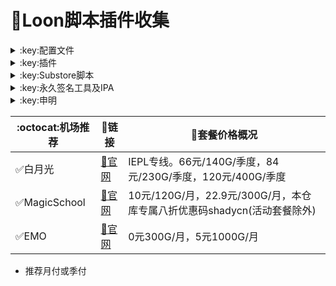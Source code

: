 # :balloon:Loon脚本插件收集  

<details>
  <summary>:key:配置文件</summary>    
    
|:octocat:配置文件|:link:链接|:pushpin:操作说明|
|--|--|--|
|:warning:含完整脚本及插件的配置文件|[:link:链接地址](https://raw.githubusercontent.com/deezertidal/private/main/Loon_Full.conf)|配置-编辑-从URL下载-粘贴链接（降低维护频率）
|:white_check_mark:基础配置文件（推荐）|[:link:链接地址](https://raw.githubusercontent.com/deezertidal/private/main/Loon_Basic.conf)|配置-编辑-从URL下载-粘贴链接（自行添加需要的脚本插件）

</details>

<details>
   <summary>:key:插件</summary>    

|:octocat:插件|:link:链接|:pushpin:操作说明|
|--|--|--|
|:white_check_mark:Sub-Store|[:link:链接地址](loon://import?plugin=encode(https%3A%2F%2Fraw.githubusercontent.com%2FPeng-YM%2FSub-Store%2Fmaster%2Fconfig%2FLoon.plugin))| 
|:white_check_mark:百度云加速|[:link:链接地址](loon://import?plugin=encode(https%3A%2F%2Fraw.githubusercontent.com%2Fdeezertidal%2Fprivate%2Fmain%2FBaiduCloud.plugin))| 
|:white_check_mark:扫描全能王|[:link:链接地址](loon://import?plugin=encode(https%3A%2F%2Fraw.githubusercontent.com%2Fdeezertidal%2Fprivate%2Fmain%2FCamScanner.plugin))| 
|:white_check_mark:Emby|[:link:链接地址](loon://import?plugin=encode(https%3A%2F%2Fraw.githubusercontent.com%2Fdeezertidal%2Fprivate%2Fmain%2FEmby.plugin))| 
|:white_check_mark:酷我会员|[:link:链接地址](loon://import?plugin=encode(https%3A%2F%2Fraw.githubusercontent.com%2Fdeezertidal%2Fprivate%2Fmain%2FKuwoVip.plugin))| 
|:white_check_mark:酷我数字专辑解锁|[:link:链接地址](loon://import?plugin=encode(https%3A%2F%2Fraw.githubusercontent.com%2Fdeezertidal%2Fprivate%2Fmain%2Fkuwo-unlock.plugin))| 
|:white_check_mark:历史价格|[:link:链接地址](loon://import?plugin=encode(https%3A%2F%2Fraw.githubusercontent.com%2Fdeezertidal%2Fprivate%2Fmain%2FPrice.plugin))| 
|:white_check_mark:WPS会员解锁|[:link:链接地址](loon://import?plugin=encode(https%3A%2F%2Fraw.githubusercontent.com%2Fdeezertidal%2Fprivate%2Fmain%2FWPS.plugin))| 
|:white_check_mark:Nicegram会员解锁|[:link:链接地址](loon://import?plugin=encode(https%3A%2F%2Fraw.githubusercontent.com%2Fdeezertidal%2Fprivate%2Fmain%2Fnicegram.plugin))| 
|:white_check_mark:财新文章解锁|[:link:链接地址](loon://import?plugin=encode(https%3A%2F%2Fraw.githubusercontent.com%2Fdeezertidal%2Fprivate%2Fmain%2Fcaixin.plugin))| 
|:white_check_mark:spotify会员解锁|[:link:链接地址](loon://import?plugin=encode(https%3A%2F%2Fraw.githubusercontent.com%2Fdeezertidal%2Fprivate%2Fmain%2FSpotifyPremium.plugin))| 
|:white_check_mark:SoundCloud Go+|[:link:链接地址](loon://import?plugin=encode(https%3A%2F%2Fraw.githubusercontent.com%2Fdeezertidal%2Fprivate%2Fmain%2Fsoundcloud.plugin))| 
|❌Tidal会员解锁|[:link:链接地址](loon://import?plugin=encode(https%3A%2F%2Fraw.githubusercontent.com%2Fdeezertidal%2Fprivate%2Fmain%2FTidal-HiFi.plugin))| 
|:white_check_mark:切换百度搜索|[:link:链接地址](loon://import?plugin=encode(https%3A%2F%2Fraw.githubusercontent.com%2Fdeezertidal%2Fprivate%2Fmain%2FB-Search.plugin))|  地址栏输入bd+空格+关键字
|:white_check_mark:代理链路检测|[:link:链接地址](loon://import?plugin=encode(https%3A%2F%2Fraw.githubusercontent.com%2Fdeezertidal%2Fprivate%2Fmain%2FNodeLinkCheck.plugin))| 
|:white_check_mark:网络模式切换|[:link:链接地址](loon://import?plugin=encode(https%3A%2F%2Fraw.githubusercontent.com%2Fdeezertidal%2Fprivate%2Fmain%2FRunning-Mode.plugin))|  自行修改[脚本](
|:white_check_mark:广告屏蔽|[:link:链接地址](loon://import?plugin=encode(https%3A%2F%2Fraw.githubusercontent.com%2Fdeezertidal%2Fprivate%2Fmain%2FAdBlock.plugin))| 
|:white_check_mark:波点音乐|[:link:链接地址](loon://import?plugin=encode(https%3A%2F%2Fraw.githubusercontent.com%2Fdeezertidal%2Fprivate%2Fmain%2FBodian.plugin))| 
|:white_check_mark:禁用iOS更新|[:link:链接地址](loon://import?plugin=encode(https%3A%2F%2Fraw.githubusercontent.com%2Fdeezertidal%2Fprivate%2Fmain%2FDisableUpdate.plugin))| 
|:white_check_mark:奈飞评分|[:link:链接地址](loon://import?plugin=encode(https%3A%2F%2Fraw.githubusercontent.com%2Fdeezertidal%2Fprivate%2Fmain%2FRatings.plugin))| 
|:white_check_mark:番茄小说|[:link:链接地址](loon://import?plugin=encode(https%3A%2F%2Fraw.githubusercontent.com%2Fdeezertidal%2Fprivate%2Fmain%2Ffanqienovel.plugin))| 
|:white_check_mark:TestFlight|[:link:链接地址](loon://import?plugin=encode(https%3A%2F%2Fraw.githubusercontent.com%2Fdeezertidal%2Fprivate%2Fmain%2FiRingo_TestFlight.plugin))| 
|:white_check_mark:BoxJS|[:link:链接地址](loon://import?plugin=encode(https%3A%2F%2Fraw.githubusercontent.com%2Fchavyleung%2Fscripts%2Fmaster%2Fbox%2Frewrite%2Fboxjs.rewrite.loon.tf.plugin))| -safari-boxjs.com-添加到主屏幕
|:white_check_mark:Bili换区|[:link:链接地址](loon://import?plugin=encode(https%3A%2F%2Fraw.githubusercontent.com%2FColdvvater%2FLoon%2Fmaster%2FPlugin%2FBili_Auto_Regions.plugin))| 
|:white_check_mark:Q-Search|[:link:链接地址](loon://import?plugin=encode(https%3A%2F%2Fraw.githubusercontent.com%2FColdvvater%2FLoon%2Fmaster%2FPlugin%2FQ-Search.plugin))| （需设置duckduckgo为默认搜索引擎）
|:white_check_mark:豆瓣影视|[:link:链接地址](loon://import?plugin=encode(https%3A%2F%2Fraw.githubusercontent.com%2FColdvvater%2FLoon%2Fmaster%2FPlugin%2FDouBanPlay.plugin))| 
|:white_check_mark:字幕增强双语|[:link:链接地址](loon://import?plugin=encode(https%3A%2F%2Fraw.githubusercontent.com%2FDualSubs%2FDualSubs%2Fmain%2Fplugin%2FDualSubs.plugin))| 
|:white_check_mark:YouTube双语|[:link:链接地址](loon://import?plugin=encode(https%3A%2F%2Fraw.githubusercontent.com%2FDualSubs%2FDualSubs%2Fmain%2Fplugin%2FDualSubs.YouTube.plugin))| 
|:white_check_mark:签到脚本Cookie获取|[:link:链接地址](loon://import?plugin=encode(https%3A%2F%2Fraw.githubusercontent.com%2FNobyDa%2FScript%2Fmaster%2FLoon%2FLoon_GetCookie.plugin))| 
|:white_check_mark:TF账户管理|[:link:链接地址](loon://import?plugin=encode(https%3A%2F%2Fraw.githubusercontent.com%2FNobyDa%2FScript%2Fmaster%2FLoon%2FLoon_TF_Account.plugin))| 
|:white_check_mark:巴哈姆特动画疯|[:link:链接地址](loon://import?plugin=encode(https%3A%2F%2Fraw.githubusercontent.com%2FNobyDa%2FScript%2Fmaster%2FLoon%2FLoon_Bahamut_ADS.plugin))| 
|:white_check_mark:115网盘|[:link:链接地址](loon://import?plugin=encode(https%3A%2F%2Fraw.githubusercontent.com%2FTartarus2014%2FLoon-Script%2Fmaster%2FPlugin%2F115.plugin))| 
|:white_check_mark:节点流媒体支持检测|[:link:链接地址](loon://import?plugin=encode(https%3A%2F%2Fraw.githubusercontent.com%2FTartarus2014%2FLoon-Script%2Fmaster%2FPlugin%2FMediaCheck.plugin))| 
|:white_check_mark:Youtube去广告|[:link:链接地址](loon://import?plugin=encode(https%3A%2F%2Fraw.githubusercontent.com%2FTartarus2014%2FLoon-Script%2Fmaster%2FPlugin%2FBlock%2FYouTubeAds.plugin))| 
|:white_check_mark:微博去广告|[:link:链接地址](loon://import?plugin=encode(https%3A%2F%2Fraw.githubusercontent.com%2FTartarus2014%2FLoon-Script%2Fmaster%2FPlugin%2FBlock%2FWeiboAds.plugin))| 
|:white_check_mark:知乎去广告|[:link:链接地址](loon://import?plugin=encode(https%3A%2F%2Fraw.githubusercontent.com%2FTartarus2014%2FLoon-Script%2Fmaster%2FPlugin%2FBlock%2FZhiHu.plugin))| 
|:white_check_mark:跳过代理检测|[:link:链接地址](loon://import?plugin=encode(https%3A%2F%2Fraw.githubusercontent.com%2FTartarus2014%2FLoon-Script%2Fmaster%2FPlugin%2Fskip-proxy.plugin))| 
|:white_check_mark:DNS解析|[:link:链接地址](loon://import?plugin=encode(https%3A%2F%2Fraw.githubusercontent.com%2FVirgilClyne%2FVirgilClyne%2Fmain%2Fmodules%2FDNS%2FDNS.plugin))| 
|:white_check_mark:iOS天气|[:link:链接地址](loon://import?plugin=encode(https%3A%2F%2Fraw.githubusercontent.com%2FVirgilClyne%2FiRingo%2Fmain%2Fplugin%2FWeather.plugin))| 
|:white_check_mark:iOS定位|[:link:链接地址](loon://import?plugin=encode(https%3A%2F%2Fraw.githubusercontent.com%2FVirgilClyne%2FiRingo%2Fmain%2Fplugin%2FLocation.plugin))| 
|:white_check_mark:iOSMitM|[:link:链接地址](loon://import?plugin=encode(https%3A%2F%2Fraw.githubusercontent.com%2FVirgilClyne%2FiRingo%2Fmain%2Fplugin%2FMitM.plugin))| 
|:white_check_mark:Siri|[:link:链接地址](loon://import?plugin=encode(https%3A%2F%2Fraw.githubusercontent.com%2FVirgilClyne%2FiRingo%2Fmain%2Fplugin%2FSiri.plugin))| 
|:white_check_mark:Apple News|[:link:链接地址](loon://import?plugin=encode(https%3A%2F%2Fraw.githubusercontent.com%2FVirgilClyne%2FiRingo%2Fmain%2Fplugin%2FNews.plugin))| 
|:white_check_mark:Apple TV|[:link:链接地址](loon://import?plugin=encode(https%3A%2F%2Fraw.githubusercontent.com%2FVirgilClyne%2FiRingo%2Fmain%2Fplugin%2FTV.plugin))| 
|:white_check_mark:流利说解锁|[:link:链接地址](loon://import?plugin=encode(https%3A%2F%2Fraw.githubusercontent.com%2Fdeezertidal%2Fprivate%2Fmain%2Flls.plugin))| 
|:white_check_mark:JibJab|[:link:链接地址](loon://import?plugin=encode(https%3A%2F%2Fraw.githubusercontent.com%2Fdeezertidal%2Fprivate%2Fmain%2Fjibjab.plugin))| 
|:white_check_mark:Mix Camera|[:link:链接地址](loon://import?plugin=encode(https%3A%2F%2Fraw.githubusercontent.com%2Fdeezertidal%2Fprivate%2Fmain%2Fmix.plugin))| 
|:white_check_mark:Picsart|[:link:链接地址](loon://import?plugin=encode(https%3A%2F%2Fraw.githubusercontent.com%2Fdeezertidal%2Fprivate%2Fmain%2Fpicsart.plugin))| 
|:white_check_mark:Polarr|[:link:链接地址](loon://import?plugin=encode(https%3A%2F%2Fraw.githubusercontent.com%2Fdeezertidal%2Fprivate%2Fmain%2Fpolarr.plugin))| 
|:white_check_mark:皮皮虾|[:link:链接地址](loon://import?plugin=encode(https%3A%2F%2Fraw.githubusercontent.com%2Fdeezertidal%2Fprivate%2Fmain%2Fppx.plugin))| 
|:white_check_mark:VSCO|[:link:链接地址](loon://import?plugin=encode(https%3A%2F%2Fraw.githubusercontent.com%2Fdeezertidal%2Fprivate%2Fmain%2Fvsco.plugin))| 
|:white_check_mark:小影|[:link:链接地址](loon://import?plugin=encode(https%3A%2F%2Fraw.githubusercontent.com%2Fdeezertidal%2Fprivate%2Fmain%2Fxiaoying.plugin))| 
|:white_check_mark:香蕉视频|[:link:链接地址](loon://import?plugin=encode(https%3A%2F%2Fraw.githubusercontent.com%2Fdeezertidal%2Fprivate%2Fmain%2Fxjsp.plugin))| 
|:white_check_mark:ColorWidgets小组件|[:link:链接地址](loon://import?plugin=encode(https%3A%2F%2Fraw.githubusercontent.com%2Fdeezertidal%2Fprivate%2Fmain%2Fcolorwidgets.plugin))| 
|:white_check_mark:Alarmy闹钟解锁|[:link:链接地址](loon://import?plugin=encode(https%3A%2F%2Fraw.githubusercontent.com%2Fdeezertidal%2Fprivate%2Fmain%2Falarmy.plugin))| 
|:white_check_mark:彩云天气提醒|[:link:链接地址](loon://import?plugin=encode(https%3A%2F%2Fraw.githubusercontent.com%2Fdeezertidal%2Fprivate%2Fmain%2Fcaiyun.plugin))| 
|:white_check_mark:Aloha浏览器|[:link:链接地址](loon://import?plugin=encode(https%3A%2F%2Fraw.githubusercontent.com%2Fdeezertidal%2Fprivate%2Fmain%2Faloha.plugin))| 
|:white_check_mark:BedtimeFan助眠风扇|[:link:链接地址](loon://import?plugin=encode(https%3A%2F%2Fraw.githubusercontent.com%2Fdeezertidal%2Fprivate%2Fmain%2FBedtimeFan.plugin))| 
|:white_check_mark:Bazaart解锁|[:link:链接地址](loon://import?plugin=encode(https%3A%2F%2Fraw.githubusercontent.com%2Fdeezertidal%2Fprivate%2Fmain%2Fbazaart.plugin))| 
|:white_check_mark:DailyYoga解锁|[:link:链接地址](loon://import?plugin=encode(https%3A%2F%2Fraw.githubusercontent.com%2Fdeezertidal%2Fprivate%2Fmain%2Fdaily-yoga.plugin))| 
|:white_check_mark:Darkroom解锁|[:link:链接地址](loon://import?plugin=encode(https%3A%2F%2Fraw.githubusercontent.com%2Fdeezertidal%2Fprivate%2Fmain%2Fdarkroom.plugin))| 
|:white_check_mark:Fabulous解锁|[:link:链接地址](loon://import?plugin=encode(https%3A%2F%2Fraw.githubusercontent.com%2Fdeezertidal%2Fprivate%2Fmain%2Ffabulous.plugin))| 
|:white_check_mark:Invideo解锁|[:link:链接地址](loon://import?plugin=encode(https%3A%2F%2Fraw.githubusercontent.com%2Fdeezertidal%2Fprivate%2Fmain%2Finvideo.plugin))| 
|:white_check_mark:忆飞Gif解锁|[:link:链接地址](loon://import?plugin=encode(https%3A%2F%2Fraw.githubusercontent.com%2Fdeezertidal%2Fprivate%2Fmain%2Fgiftr.plugin))| 
|:white_check_mark:句读解锁|[:link:链接地址](loon://import?plugin=encode(https%3A%2F%2Fraw.githubusercontent.com%2Fdeezertidal%2Fprivate%2Fmain%2Fjudou.plugin))| 
|:white_check_mark:Kika会员解锁|[:link:链接地址](loon://import?plugin=encode(https%3A%2F%2Fraw.githubusercontent.com%2Fdeezertidal%2Fprivate%2Fmain%2Fkika.plugin))| 
|:white_check_mark:Mojo会员解锁|[:link:链接地址](loon://import?plugin=encode(https%3A%2F%2Fraw.githubusercontent.com%2Fdeezertidal%2Fprivate%2Fmain%2Fmojo.plugin))| 
|:white_check_mark:Musixmatch解锁|[:link:链接地址](loon://import?plugin=encode(https%3A%2F%2Fraw.githubusercontent.com%2Fdeezertidal%2Fprivate%2Fmain%2Fmusixmatch.plugin))| 
|:white_check_mark:MyFitnessPal解锁|[:link:链接地址](loon://import?plugin=encode(https%3A%2F%2Fraw.githubusercontent.com%2Fdeezertidal%2Fprivate%2Fmain%2Fmyfitnesspal.plugin))| 
|:white_check_mark:Now冥想解锁|[:link:链接地址](loon://import?plugin=encode(https%3A%2F%2Fraw.githubusercontent.com%2Fdeezertidal%2Fprivate%2Fmain%2Fnow.plugin))| 
|:white_check_mark:奶由壁纸解锁|[:link:链接地址](loon://import?plugin=encode(https%3A%2F%2Fraw.githubusercontent.com%2Fdeezertidal%2Fprivate%2Fmain%2Fnybz.plugin))| 
|:white_check_mark:Piccollage解锁|[:link:链接地址](loon://import?plugin=encode(https%3A%2F%2Fraw.githubusercontent.com%2Fdeezertidal%2Fprivate%2Fmain%2Fpiccollage.plugin))| 
|:white_check_mark:Pixelcut解锁|[:link:链接地址](loon://import?plugin=encode(https%3A%2F%2Fraw.githubusercontent.com%2Fdeezertidal%2Fprivate%2Fmain%2Fpixelcut.plugin))| 
|:white_check_mark:时光手账解锁|[:link:链接地址](loon://import?plugin=encode(https%3A%2F%2Fraw.githubusercontent.com%2Fdeezertidal%2Fprivate%2Fmain%2Fsgsz.plugin))| 
|:white_check_mark:ShadowLink解锁会员节点|[:link:链接地址](loon://import?plugin=encode(https%3A%2F%2Fraw.githubusercontent.com%2Fdeezertidal%2Fprivate%2Fmain%2Fshadowlinkvpn.plugin))| 
|:white_check_mark:Smallpdf解锁|[:link:链接地址](loon://import?plugin=encode(https%3A%2F%2Fraw.githubusercontent.com%2Fdeezertidal%2Fprivate%2Fmain%2Fsmallpdf.plugin))| 
|:white_check_mark:Tangerine解锁|[:link:链接地址](loon://import?plugin=encode(https%3A%2F%2Fraw.githubusercontent.com%2Fdeezertidal%2Fprivate%2Fmain%2Ftangerine.plugin))| 
|:white_check_mark:Ten Percent解锁|[:link:链接地址](loon://import?plugin=encode(https%3A%2F%2Fraw.githubusercontent.com%2Fdeezertidal%2Fprivate%2Fmain%2Ftenpercent.plugin))| 
|:white_check_mark:迅雷会员解锁|[:link:链接地址](loon://import?plugin=encode(https%3A%2F%2Fraw.githubusercontent.com%2Fdeezertidal%2Fprivate%2Fmain%2Fthunder.plugin))| 
|:white_check_mark:Workout For Women解锁|[:link:链接地址](loon://import?plugin=encode(https%3A%2F%2Fraw.githubusercontent.com%2Fdeezertidal%2Fprivate%2Fmain%2Fwfw.plugin))| 
|:white_check_mark:Widgetsmith解锁|[:link:链接地址](loon://import?plugin=encode(https%3A%2F%2Fraw.githubusercontent.com%2Fdeezertidal%2Fprivate%2Fmain%2Fwidgetsmith.plugin))| 
|:white_check_mark:万能变声器解锁|[:link:链接地址](loon://import?plugin=encode(https%3A%2F%2Fraw.githubusercontent.com%2Fdeezertidal%2Fprivate%2Fmain%2Fwnbsq.plugin))| 
|:white_check_mark:指尖时光解锁会员|[:link:链接地址](loon://import?plugin=encode(https%3A%2F%2Fraw.githubusercontent.com%2Fdeezertidal%2Fprivate%2Fmain%2Fzjsg.plugin))| 
|:white_check_mark:傲软抠图会员|[:link:链接地址](loon://import?plugin=encode(https%3A%2F%2Fraw.githubusercontent.com%2Fdeezertidal%2Fprivate%2Fmain%2Fapowersoft.plugin))| 
|:white_check_mark:Appraven Pro|[:link:链接地址](loon://import?plugin=encode(https%3A%2F%2Fraw.githubusercontent.com%2Fdeezertidal%2Fprivate%2Fmain%2Fappraven.plugin))| 
|:white_check_mark:布丁锁屏|[:link:链接地址](loon://import?plugin=encode(https%3A%2F%2Fraw.githubusercontent.com%2Fdeezertidal%2Fprivate%2Fmain%2Fbdsp.plugin))| 
|:white_check_mark:Bilibili 1080P|[:link:链接地址](loon://import?plugin=encode(https%3A%2F%2Fraw.githubusercontent.com%2Fdeezertidal%2Fprivate%2Fmain%2Fbili.plugin))| 
|:white_check_mark:BOOM会员解锁|[:link:链接地址](loon://import?plugin=encode(https%3A%2F%2Fraw.githubusercontent.com%2Fdeezertidal%2Fprivate%2Fmain%2Fboom.plugin))| 
|:white_check_mark:克拉壁纸|[:link:链接地址](loon://import?plugin=encode(https%3A%2F%2Fraw.githubusercontent.com%2Fdeezertidal%2Fprivate%2Fmain%2Fclarity.plugin))| 
|:white_check_mark:彩云天气SVIP|[:link:链接地址](loon://import?plugin=encode(https%3A%2F%2Fraw.githubusercontent.com%2Fdeezertidal%2Fprivate%2Fmain%2Fcolorweather.plugin))| 
|:white_check_mark:Ellabook VIP|[:link:链接地址](loon://import?plugin=encode(https%3A%2F%2Fraw.githubusercontent.com%2Fdeezertidal%2Fprivate%2Fmain%2Fellabook.plugin))| 
|:white_check_mark:Fimo Pro|[:link:链接地址](loon://import?plugin=encode(https%3A%2F%2Fraw.githubusercontent.com%2Fdeezertidal%2Fprivate%2Fmain%2Ffimo.plugin))| 
|:white_check_mark:FT中文网|[:link:链接地址](loon://import?plugin=encode(https%3A%2F%2Fraw.githubusercontent.com%2Fdeezertidal%2Fprivate%2Fmain%2Fft.plugin))| 
|:white_check_mark:i Love PDF解锁|[:link:链接地址](loon://import?plugin=encode(https%3A%2F%2Fraw.githubusercontent.com%2Fdeezertidal%2Fprivate%2Fmain%2Filovepdf.plugin))| 
|:white_check_mark:美图秀秀VIP|[:link:链接地址](loon://import?plugin=encode(https%3A%2F%2Fraw.githubusercontent.com%2Fdeezertidal%2Fprivate%2Fmain%2Fmeituxx.plugin))| 
|:white_check_mark:起伏会员解锁|[:link:链接地址](loon://import?plugin=encode(https%3A%2F%2Fraw.githubusercontent.com%2Fdeezertidal%2Fprivate%2Fmain%2Fqifu.plugin))| 
|:white_check_mark:Symbolab Pro|[:link:链接地址](loon://import?plugin=encode(https%3A%2F%2Fraw.githubusercontent.com%2Fdeezertidal%2Fprivate%2Fmain%2Fsymbolab.plugin))| 
|:white_check_mark:Pixiv Show|[:link:链接地址](loon://import?plugin=encode(https%3A%2F%2Fraw.githubusercontent.com%2FI-am-R-E%2FFunctional-Store-Hub%2FMaster%2FPixivShow%2FLoon.plugin))| 
|:white_check_mark:B612咔叽|[:link:链接地址](loon://import?plugin=encode(https%3A%2F%2Fraw.githubusercontent.com%2Fdeezertidal%2Fprivate%2Fmain%2Fb612.plugin))| 
|:white_check_mark:儿歌点点会员|[:link:链接地址](loon://import?plugin=encode(https%3A%2F%2Fraw.githubusercontent.com%2Fdeezertidal%2Fprivate%2Fmain%2Fegdd.plugin))| 
|:white_check_mark:hyperweb会员解锁|[:link:链接地址](loon://import?plugin=encode(https%3A%2F%2Fraw.githubusercontent.com%2Fdeezertidal%2Fprivate%2Fmain%2Fhyperweb.plugin))| 
|:white_check_mark:Molycam会员|[:link:链接地址](loon://import?plugin=encode(https%3A%2F%2Fraw.githubusercontent.com%2Fdeezertidal%2Fprivate%2Fmain%2Fmolycam.plugin))| 
|:white_check_mark:Photomath会员|[:link:链接地址](loon://import?plugin=encode(https%3A%2F%2Fraw.githubusercontent.com%2Fdeezertidal%2Fprivate%2Fmain%2Fphotomath.plugin))| 
|:white_check_mark:西窗烛解锁|[:link:链接地址](loon://import?plugin=encode(https%3A%2F%2Fraw.githubusercontent.com%2Fdeezertidal%2Fprivate%2Fmain%2Fxcz.plugin))| 
|:white_check_mark:Accuweather解锁|[:link:链接地址](loon://import?plugin=encode(https%3A%2F%2Fraw.githubusercontent.com%2Fdeezertidal%2Fprivate%2Fmain%2Faccu.plugin))| 
|:white_check_mark:Meistertask解锁|[:link:链接地址](loon://import?plugin=encode(https%3A%2F%2Fraw.githubusercontent.com%2Fdeezertidal%2Fprivate%2Fmain%2Fmeistertask.plugin))| 
|:white_check_mark:一言解锁|[:link:链接地址](loon://import?plugin=encode(https%3A%2F%2Fraw.githubusercontent.com%2Fdeezertidal%2Fprivate%2Fmain%2Fyiyan.plugin))| 
|:white_check_mark:Fantastical解锁|[:link:链接地址](loon://import?plugin=encode(https%3A%2F%2Fraw.githubusercontent.com%2Fdeezertidal%2Fprivate%2Fmain%2Ffantastical.plugin))| 
|:white_check_mark:云听解锁|[:link:链接地址](loon://import?plugin=encode(https%3A%2F%2Fraw.githubusercontent.com%2Fdeezertidal%2Fprivate%2Fmain%2Fyunting.plugin))| 
|:white_check_mark:豌豆清单解锁|[:link:链接地址](loon://import?plugin=encode(https%3A%2F%2Fraw.githubusercontent.com%2Fdeezertidal%2Fprivate%2Fmain%2Fwdqd.plugin))| 
|:white_check_mark:EMMO解锁|[:link:链接地址](loon://import?plugin=encode(https%3A%2F%2Fraw.githubusercontent.com%2Fdeezertidal%2Fprivate%2Fmain%2Femmo.plugin))| 
|:white_check_mark:小习惯解锁|[:link:链接地址](loon://import?plugin=encode(https%3A%2F%2Fraw.githubusercontent.com%2Fdeezertidal%2Fprivate%2Fmain%2Fxxg.plugin))| 
|:white_check_mark:读书笔记解锁|[:link:链接地址](loon://import?plugin=encode(https%3A%2F%2Fraw.githubusercontent.com%2Fdeezertidal%2Fprivate%2Fmain%2Fdsbj.plugin))| 
|:white_check_mark:斑马海报解锁|[:link:链接地址](loon://import?plugin=encode(https%3A%2F%2Fraw.githubusercontent.com%2Fdeezertidal%2Fprivate%2Fmain%2Fzebra.plugin))| 
|:white_check_mark:My Plate解锁|[:link:链接地址](loon://import?plugin=encode(https%3A%2F%2Fraw.githubusercontent.com%2Fdeezertidal%2Fprivate%2Fmain%2Fmyplate.plugin))| 
|❌I AM解锁|[:link:链接地址](loon://import?plugin=encode(https%3A%2F%2Fraw.githubusercontent.com%2Fdeezertidal%2Fprivate%2Fmain%2Fiam.plugin))| 
|:white_check_mark:iMuseum解锁|[:link:链接地址](loon://import?plugin=encode(https%3A%2F%2Fraw.githubusercontent.com%2Fdeezertidal%2Fprivate%2Fmain%2Fimuseum.plugin))| 
|:white_check_mark:Audiomack解锁|[:link:链接地址](loon://import?plugin=encode(https%3A%2F%2Fraw.githubusercontent.com%2Fdeezertidal%2Fprivate%2Fmain%2Faudiomack.plugin))| 
|:white_check_mark:Grammarly解锁|[:link:链接地址](loon://import?plugin=encode(https%3A%2F%2Fraw.githubusercontent.com%2Fdeezertidal%2Fprivate%2Fmain%2Fgrammarly.plugin))| 
|:white_check_mark:TOKCAM解锁|[:link:链接地址](loon://import?plugin=encode(https%3A%2F%2Fraw.githubusercontent.com%2Fdeezertidal%2Fprivate%2Fmain%2Ftokcam.plugin))| 
|:white_check_mark:图图记账解锁|[:link:链接地址](loon://import?plugin=encode(https%3A%2F%2Fraw.githubusercontent.com%2Fdeezertidal%2Fprivate%2Fmain%2Ftutu.plugin))| 
|:white_check_mark:WallCraft解锁|[:link:链接地址](loon://import?plugin=encode(https%3A%2F%2Fraw.githubusercontent.com%2Fdeezertidal%2Fprivate%2Fmain%2Fwallcraft.plugin))| 
|:white_check_mark:新语听书解锁|[:link:链接地址](loon://import?plugin=encode(https%3A%2F%2Fraw.githubusercontent.com%2Fdeezertidal%2Fprivate%2Fmain%2Fxyts.plugin))| 
|:white_check_mark:一甜相机解锁|[:link:链接地址](loon://import?plugin=encode(https%3A%2F%2Fraw.githubusercontent.com%2Fdeezertidal%2Fprivate%2Fmain%2Fyitian.plugin))| 
|:white_check_mark:Grow解锁|[:link:链接地址](loon://import?plugin=encode(https%3A%2F%2Fraw.githubusercontent.com%2Fdeezertidal%2Fprivate%2Fmain%2Fgrow.plugin))| 
|:white_check_mark:Xmind思维导图|[:link:链接地址](loon://import?plugin=encode(https%3A%2F%2Fraw.githubusercontent.com%2Fdeezertidal%2Fprivate%2Fmain%2Fxmind.plugin))| 
|:white_check_mark:微信公众号去广告|[:link:链接地址](loon://import?plugin=encode(https%3A%2F%2Fraw.githubusercontent.com%2Fdeezertidal%2Fprivate%2Fmain%2Fwechatad.plugin))| 
|:white_check_mark:微博去广告|[:link:链接地址](loon://import?plugin=encode(https%3A%2F%2Fraw.githubusercontent.com%2Fdeezertidal%2Fprivate%2Fmain%2Fweiboad.plugin))| 
|:white_check_mark:APP启动页去广告|[:link:链接地址](loon://import?plugin=encode(https%3A%2F%2Fraw.githubusercontent.com%2Fdeezertidal%2Fprivate%2Fmain%2Fstartingad.plugin))| 
|:white_check_mark:哔哩哔哩去广告|[:link:链接地址](loon://import?plugin=encode(https%3A%2F%2Fraw.githubusercontent.com%2Fdeezertidal%2Fprivate%2Fmain%2Fbiliad.plugin))| 
|:white_check_mark:喜马拉雅去广告|[:link:链接地址](loon://import?plugin=encode(https%3A%2F%2Fraw.githubusercontent.com%2Fdeezertidal%2Fprivate%2Fmain%2Fxmlyad.plugin))| 
|:white_check_mark:网易蜗牛阅读|[:link:链接地址](loon://import?plugin=encode(https%3A%2F%2Fraw.githubusercontent.com%2Fdeezertidal%2Fprivate%2Fmain%2Fwnds.plugin))| 
|:white_check_mark:马卡龙玩图|[:link:链接地址](loon://import?plugin=encode(https%3A%2F%2Fraw.githubusercontent.com%2Fdeezertidal%2Fprivate%2Fmain%2Fmklwt.plugin))| 
|:white_check_mark:第一弹解锁|[:link:链接地址](loon://import?plugin=encode(https%3A%2F%2Fraw.githubusercontent.com%2Fdeezertidal%2Fprivate%2Fmain%2Fdyd.plugin))| 
|:white_check_mark:海豚记账本|[:link:链接地址](loon://import?plugin=encode(https%3A%2F%2Fraw.githubusercontent.com%2Fdeezertidal%2Fprivate%2Fmain%2Fhtjzb.plugin))| 
|:white_check_mark:PEAK解锁|[:link:链接地址](loon://import?plugin=encode(https%3A%2F%2Fraw.githubusercontent.com%2Fdeezertidal%2Fprivate%2Fmain%2Fpeak.plugin))| 
|:white_check_mark:Pillow解锁|[:link:链接地址](loon://import?plugin=encode(https%3A%2F%2Fraw.githubusercontent.com%2Fdeezertidal%2Fprivate%2Fmain%2Fpillow.plugin))| 
|:white_check_mark:PocketLists解锁|[:link:链接地址](loon://import?plugin=encode(https%3A%2F%2Fraw.githubusercontent.com%2Fdeezertidal%2Fprivate%2Fmain%2Fpocketlists.plugin))| 
|:white_check_mark:知音漫客解锁|[:link:链接地址](loon://import?plugin=encode(https%3A%2F%2Fraw.githubusercontent.com%2Fdeezertidal%2Fprivate%2Fmain%2Fzymk.plugin))| 
|:white_check_mark:有道云笔记解锁|[:link:链接地址](loon://import?plugin=encode(https%3A%2F%2Fraw.githubusercontent.com%2Fdeezertidal%2Fprivate%2Fmain%2Fydybj.plugin))| 
|:white_check_mark:Vista看天下解锁|[:link:链接地址](loon://import?plugin=encode(https%3A%2F%2Fraw.githubusercontent.com%2Fdeezertidal%2Fprivate%2Fmain%2Fvista.plugin))| 
|:white_check_mark:PhotosShop Express会员解锁|[:link:链接地址](loon://import?plugin=encode(https%3A%2F%2Fraw.githubusercontent.com%2Fdeezertidal%2Fprivate%2Fmain%2Fphotoshop.plugin))| 
|:white_check_mark:人人视频去广告|[:link:链接地址](loon://import?plugin=encode(https%3A%2F%2Fraw.githubusercontent.com%2Fdeezertidal%2Fprivate%2Fmain%2Frrsp.plugin))| 
|:white_check_mark:七猫小说解锁|[:link:链接地址](loon://import?plugin=encode(https%3A%2F%2Fraw.githubusercontent.com%2Fdeezertidal%2Fprivate%2Fmain%2Fqmxs.plugin))| 
|:white_check_mark:漫画台小程序解锁|[:link:链接地址](loon://import?plugin=encode(https%3A%2F%2Fraw.githubusercontent.com%2Fdeezertidal%2Fprivate%2Fmain%2Fmht.plugin))| 
|:white_check_mark:Notability解锁|[:link:链接地址](loon://import?plugin=encode(https%3A%2F%2Fraw.githubusercontent.com%2Fdeezertidal%2Fprivate%2Fmain%2Fnotability.plugin))| 
|:white_check_mark:爱美剧解锁|[:link:链接地址](loon://import?plugin=encode(https%3A%2F%2Fraw.githubusercontent.com%2Fdeezertidal%2Fprivate%2Fmain%2Famj.plugin))| 
|:white_check_mark:白描黄金会员|[:link:链接地址](loon://import?plugin=encode(https%3A%2F%2Fraw.githubusercontent.com%2Fdeezertidal%2Fprivate%2Fmain%2Fbaimiao.plugin))| 
|:white_check_mark:OldRoll相机解锁|[:link:链接地址](loon://import?plugin=encode(https%3A%2F%2Fraw.githubusercontent.com%2Fdeezertidal%2Fprivate%2Fmain%2Foldroll.plugin))| 
|:white_check_mark:少年得到解锁会员|[:link:链接地址](loon://import?plugin=encode(https%3A%2F%2Fraw.githubusercontent.com%2Fdeezertidal%2Fprivate%2Fmain%2Fsndd.plugin))| 
|:white_check_mark:大蓝鲸|[:link:链接地址](loon://import?plugin=encode(https%3A%2F%2Fraw.githubusercontent.com%2Fdeezertidal%2Fprivate%2Fmain%2Fdalanjing.plugin))| 
|:white_check_mark:螺畤大语文解锁会员|[:link:链接地址](loon://import?plugin=encode(https%3A%2F%2Fraw.githubusercontent.com%2Fdeezertidal%2Fprivate%2Fmain%2Flsdyw.plugin))| 
|:white_check_mark:语文趣配音解锁会员|[:link:链接地址](loon://import?plugin=encode(https%3A%2F%2Fraw.githubusercontent.com%2Fdeezertidal%2Fprivate%2Fmain%2Fywqpy.plugin))| 
|:white_check_mark:配音秀解锁会员|[:link:链接地址](loon://import?plugin=encode(https%3A%2F%2Fraw.githubusercontent.com%2Fdeezertidal%2Fprivate%2Fmain%2Fpyx.plugin))| 
|:white_check_mark:纸条年度会员解锁|[:link:链接地址](loon://import?plugin=encode(https%3A%2F%2Fraw.githubusercontent.com%2Fdeezertidal%2Fprivate%2Fmain%2Fzhitiao.plugin))| 
|:white_check_mark:石墨文档解锁|[:link:链接地址](loon://import?plugin=encode(https%3A%2F%2Fraw.githubusercontent.com%2Fdeezertidal%2Fprivate%2Fmain%2Fsmwd.plugin))| 
|:white_check_mark:美篇解锁vip|[:link:链接地址](loon://import?plugin=encode(https%3A%2F%2Fraw.githubusercontent.com%2Fdeezertidal%2Fprivate%2Fmain%2Fmeipian.plugin))| 
|:white_check_mark:Adobe LightRoom解锁|[:link:链接地址](loon://import?plugin=encode(https%3A%2F%2Fraw.githubusercontent.com%2Fdeezertidal%2Fprivate%2Fmain%2Flightroom.plugin))| 
|:white_check_mark:Calm解锁|[:link:链接地址](loon://import?plugin=encode(https%3A%2F%2Fraw.githubusercontent.com%2Fdeezertidal%2Fprivate%2Fmain%2Fcalm.plugin))| 
|:white_check_mark:NFC门禁卡公交卡|[:link:链接地址](loon://import?plugin=encode(https%3A%2F%2Fraw.githubusercontent.com%2Fdeezertidal%2Fprivate%2Fmain%2Fnfc.plugin))| 
|:white_check_mark:搜图神器|[:link:链接地址](loon://import?plugin=encode(https%3A%2F%2Fraw.githubusercontent.com%2Fdeezertidal%2Fprivate%2Fmain%2Fstsq.plugin))| 
|:white_check_mark:https抓包|[:link:链接地址](loon://import?plugin=encode(https%3A%2F%2Fraw.githubusercontent.com%2Fdeezertidal%2Fprivate%2Fmain%2Fhttps.plugin))| 
|:white_check_mark:SSA丝社|[:link:链接地址](loon://import?plugin=encode(https%3A%2F%2Fraw.githubusercontent.com%2Fdeezertidal%2Fprivate%2Fmain%2Fssa.plugin))| 
|:white_check_mark:小小优趣|[:link:链接地址](loon://import?plugin=encode(https%3A%2F%2Fraw.githubusercontent.com%2Fdeezertidal%2Fprivate%2Fmain%2Fxxyq.plugin))| 
|:white_check_mark:幻影相册|[:link:链接地址](loon://import?plugin=encode(https%3A%2F%2Fraw.githubusercontent.com%2Fdeezertidal%2Fprivate%2Fmain%2Fhyxc.plugin))| 
|:white_check_mark:精塾国学|[:link:链接地址](loon://import?plugin=encode(https%3A%2F%2Fraw.githubusercontent.com%2Fdeezertidal%2Fprivate%2Fmain%2Fjsgx.plugin))| 
|:white_check_mark:PrettyUp|[:link:链接地址](loon://import?plugin=encode(https%3A%2F%2Fraw.githubusercontent.com%2Fdeezertidal%2Fprivate%2Fmain%2Fprettyup.plugin))| 
|:white_check_mark:Cubox|[:link:链接地址](loon://import?plugin=encode(https%3A%2F%2Fraw.githubusercontent.com%2Fdeezertidal%2Fprivate%2Fmain%2Fcubox.plugin))| 
|:white_check_mark:pandora订阅管理|[:link:链接地址](loon://import?plugin=encode(https%3A%2F%2Fraw.githubusercontent.com%2Fdeezertidal%2Fprivate%2Fmain%2Fpandora.plugin))| 
|:white_check_mark:微信阅读积分兑换|[:link:链接地址](loon://import?plugin=encode(https%3A%2F%2Fraw.githubusercontent.com%2Fdeezertidal%2Fprivate%2Fmain%2Fwechatread.plugin))|请查阅脚本内教程
|:white_check_mark:来音智能陪练|[:link:链接地址](loon://import?plugin=encode(https%3A%2F%2Fraw.githubusercontent.com%2Fdeezertidal%2Fprivate%2Fmain%2Fly.plugin))| 
|:white_check_mark:熊掌记|[:link:链接地址](loon://import?plugin=encode(https%3A%2F%2Fraw.githubusercontent.com%2Fdeezertidal%2Fprivate%2Fmain%2Fxzj.plugin))| 
|❌Notboring解锁|[:link:链接地址](loon://import?plugin=encode(https%3A%2F%2Fraw.githubusercontent.com%2Fdeezertidal%2Fprivate%2Fmain%2Fnotboring.plugin))| 
|:white_check_mark:如期扫码解锁|[:link:链接地址](loon://import?plugin=encode(https%3A%2F%2Fraw.githubusercontent.com%2Fdeezertidal%2Fprivate%2Fmain%2Frq.plugin))| 
|:white_check_mark:CEO周课|[:link:链接地址](loon://import?plugin=encode(https%3A%2F%2Fraw.githubusercontent.com%2Fdeezertidal%2Fprivate%2Fmain%2Fceo.plugin))| 
|:white_check_mark:Fileball|[:link:链接地址](loon://import?plugin=encode(https%3A%2F%2Fraw.githubusercontent.com%2Fdeezertidal%2Fprivate%2Fmain%2Ffileball.plugin))| 
|:white_check_mark:1blocker|[:link:链接地址](loon://import?plugin=encode(https%3A%2F%2Fraw.githubusercontent.com%2Fdeezertidal%2Fprivate%2Fmain%2F1blocker.plugin))| 
|:white_check_mark:AI换脸秀|[:link:链接地址](loon://import?plugin=encode(https%3A%2F%2Fraw.githubusercontent.com%2Fdeezertidal%2Fprivate%2Fmain%2Fai.plugin))| 
|:white_check_mark:proknockout|[:link:链接地址](loon://import?plugin=encode(https%3A%2F%2Fraw.githubusercontent.com%2Fdeezertidal%2Fprivate%2Fmain%2Fproknockout.plugin))| 
|:white_check_mark:青柠海报|[:link:链接地址](loon://import?plugin=encode(https%3A%2F%2Fraw.githubusercontent.com%2Fdeezertidal%2Fprivate%2Fmain%2Fqnhb.plugin))| 
|:white_check_mark:FainTV|[:link:链接地址](loon://import?plugin=encode(https%3A%2F%2Fraw.githubusercontent.com%2Fdeezertidal%2Fprivate%2Fmain%2Ffaintv.plugin))| 
|:white_check_mark:微信听书|[:link:链接地址](loon://import?plugin=encode(https%3A%2F%2Fraw.githubusercontent.com%2Fdeezertidal%2Fprivate%2Fmain%2Fwxts.plugin))| 
|:white_check_mark:人民日报去广告|[:link:链接地址](loon://import?plugin=encode(https%3A%2F%2Fraw.githubusercontent.com%2Fdeezertidal%2Fprivate%2Fmain%2Frmrb.plugin))| 
|:white_check_mark:爱企查|[:link:链接地址](loon://import?plugin=encode(https%3A%2F%2Fraw.githubusercontent.com%2Fdeezertidal%2Fprivate%2Fmain%2Faqc.plugin))| 
|:white_check_mark:微信读书免费卡解锁|[:link:链接地址](loon://import?plugin=encode(https%3A%2F%2Fraw.githubusercontent.com%2Fdeezertidal%2Fprivate%2Fmain%2Fwxds.plugin))| 
|:white_check_mark:chic|[:link:链接地址](loon://import?plugin=encode(https%3A%2F%2Fraw.githubusercontent.com%2Fdeezertidal%2Fprivate%2Fmain%2Fchic.plugin))| 
|:white_check_mark:有道词典|[:link:链接地址](loon://import?plugin=encode(https%3A%2F%2Fraw.githubusercontent.com%2Fdeezertidal%2Fprivate%2Fmain%2Fydcd.plugin))| 
|:white_check_mark:一路听天下|[:link:链接地址](loon://import?plugin=encode(https%3A%2F%2Fraw.githubusercontent.com%2Fdeezertidal%2Fprivate%2Fmain%2Fylttx.plugin))| 
|:white_check_mark:网速测试大师|[:link:链接地址](loon://import?plugin=encode(https%3A%2F%2Fraw.githubusercontent.com%2Fdeezertidal%2Fprivate%2Fmain%2Fwscsds.plugin))| 
|:white_check_mark:网速管家|[:link:链接地址](loon://import?plugin=encode(https%3A%2F%2Fraw.githubusercontent.com%2Fdeezertidal%2Fprivate%2Fmain%2Fwsgj.plugin))| 
|:white_check_mark:EFEKT美易|[:link:链接地址](loon://import?plugin=encode(https%3A%2F%2Fraw.githubusercontent.com%2Fdeezertidal%2Fprivate%2Fmain%2Fefekt.plugin))| 
|:white_check_mark:WPS稻壳|[:link:链接地址](loon://import?plugin=encode(https%3A%2F%2Fraw.githubusercontent.com%2Fdeezertidal%2Fprivate%2Fmain%2Fdoc.plugin))| 
|:white_check_mark:米克锁屏|[:link:链接地址](loon://import?plugin=encode(https%3A%2F%2Fraw.githubusercontent.com%2Fdeezertidal%2Fprivate%2Fmain%2Fmksp.plugin))| 
|:white_check_mark:阿布睡前故事|[:link:链接地址](loon://import?plugin=encode(https%3A%2F%2Fraw.githubusercontent.com%2Fdeezertidal%2Fprivate%2Fmain%2Fabsqgs.plugin))| 
|:white_check_mark:collart|[:link:链接地址](loon://import?plugin=encode(https%3A%2F%2Fraw.githubusercontent.com%2Fdeezertidal%2Fprivate%2Fmain%2Fcollart.plugin))| 
|:white_check_mark:博商小麦|[:link:链接地址](loon://import?plugin=encode(https%3A%2F%2Fraw.githubusercontent.com%2Fdeezertidal%2Fprivate%2Fmain%2Fbsxm.plugin))| 
|:white_check_mark:MEMRISE|[:link:链接地址](loon://import?plugin=encode(https%3A%2F%2Fraw.githubusercontent.com%2Fdeezertidal%2Fprivate%2Fmain%2Fmemrise.plugin))| 
|:white_check_mark:堆糖|[:link:链接地址](loon://import?plugin=encode(https%3A%2F%2Fraw.githubusercontent.com%2Fdeezertidal%2Fprivate%2Fmain%2Fduitang.plugin))| 
|:white_check_mark:Flomo|[:link:链接地址](loon://import?plugin=encode(https%3A%2F%2Fraw.githubusercontent.com%2Fdeezertidal%2Fprivate%2Fmain%2Ffolomo.plugin))| 
|:white_check_mark:APTV|[:link:链接地址](loon://import?plugin=encode(https%3A%2F%2Fraw.githubusercontent.com%2Fdeezertidal%2Fprivate%2Fmain%2Faptv.plugin))| 
|:white_check_mark:香哈菜谱大全|[:link:链接地址](loon://import?plugin=encode(https%3A%2F%2Fraw.githubusercontent.com%2Fdeezertidal%2Fprivate%2Fmain%2Fcp.plugin))| 
|:white_check_mark:长相思|[:link:链接地址](loon://import?plugin=encode(https%3A%2F%2Fraw.githubusercontent.com%2Fdeezertidal%2Fprivate%2Fmain%2Fcxs.plugin))| 
|:white_check_mark:电子请柬制作|[:link:链接地址](loon://import?plugin=encode(https%3A%2F%2Fraw.githubusercontent.com%2Fdeezertidal%2Fprivate%2Fmain%2Fdzqj.plugin))| 
|:white_check_mark:黄油相机|[:link:链接地址](loon://import?plugin=encode(https%3A%2F%2Fraw.githubusercontent.com%2Fdeezertidal%2Fprivate%2Fmain%2Fhyxj.plugin))| 
|:white_check_mark:Lingokids|[:link:链接地址](loon://import?plugin=encode(https%3A%2F%2Fraw.githubusercontent.com%2Fdeezertidal%2Fprivate%2Fmain%2Flingokids.plugin))| 
|:white_check_mark:百度文库阅读解锁|[:link:链接地址](loon://import?plugin=encode(https%3A%2F%2Fraw.githubusercontent.com%2Fdeezertidal%2Fprivate%2Fmain%2Fbdwk.plugin))| 
|:white_check_mark:Craft|[:link:链接地址](loon://import?plugin=encode(https%3A%2F%2Fraw.githubusercontent.com%2Fdeezertidal%2Fprivate%2Fmain%2Fcraft.plugin))| 
|:white_check_mark:Panda小组件|[:link:链接地址](loon://import?plugin=encode(https%3A%2F%2Fraw.githubusercontent.com%2Fdeezertidal%2Fprivate%2Fmain%2Fpanda.plugin))| 
|:white_check_mark:Keep|[:link:链接地址](loon://import?plugin=encode(https%3A%2F%2Fraw.githubusercontent.com%2Fdeezertidal%2Fprivate%2Fmain%2Fkeep.plugin))| 
|:white_check_mark:Documents|[:link:链接地址](loon://import?plugin=encode(https%3A%2F%2Fraw.githubusercontent.com%2Fdeezertidal%2Fprivate%2Fmain%2Fdocuments.plugin))| 
|:white_check_mark:Planny|[:link:链接地址](loon://import?plugin=encode(https%3A%2F%2Fraw.githubusercontent.com%2Fdeezertidal%2Fprivate%2Fmain%2Fplanny.plugin))| 
|:white_check_mark:Ego Reader|[:link:链接地址](loon://import?plugin=encode(https%3A%2F%2Fraw.githubusercontent.com%2Fdeezertidal%2Fprivate%2Fmain%2Fego.plugin))| 
|:white_check_mark:极速扫描仪|[:link:链接地址](loon://import?plugin=encode(https%3A%2F%2Fraw.githubusercontent.com%2Fdeezertidal%2Fprivate%2Fmain%2Fjssmy.plugin))| 
|:white_check_mark:指尖笔记|[:link:链接地址](loon://import?plugin=encode(https%3A%2F%2Fraw.githubusercontent.com%2Fdeezertidal%2Fprivate%2Fmain%2Fzjbj.plugin))| 
|:white_check_mark:钱迹|[:link:链接地址](loon://import?plugin=encode(https%3A%2F%2Fraw.githubusercontent.com%2Fdeezertidal%2Fprivate%2Fmain%2Fqj.plugin))| 
|:white_check_mark:Agenda|[:link:链接地址](loon://import?plugin=encode(https%3A%2F%2Fraw.githubusercontent.com%2Fdeezertidal%2Fprivate%2Fmain%2Fagenda.plugin))| 
|:white_check_mark:多重搜索|[:link:链接地址](loon://import?plugin=encode(https%3A%2F%2Fraw.githubusercontent.com%2Fdeezertidal%2Fprivate%2Fmain%2Fmultisearch.plugin))| 
|:white_check_mark:即刻运动|[:link:链接地址](loon://import?plugin=encode(https%3A%2F%2Fraw.githubusercontent.com%2Fdeezertidal%2Fprivate%2Fmain%2Fjkyd.plugin))| 
|:white_check_mark:Day One|[:link:链接地址](loon://import?plugin=encode(https%3A%2F%2Fraw.githubusercontent.com%2Fdeezertidal%2Fprivate%2Fmain%2Fdayone.plugin))| 
|:white_check_mark:Usage|[:link:链接地址](loon://import?plugin=encode(https%3A%2F%2Fraw.githubusercontent.com%2Fdeezertidal%2Fprivate%2Fmain%2Fusage.plugin))| 
|:white_check_mark:谜底时钟|[:link:链接地址](loon://import?plugin=encode(https%3A%2F%2Fraw.githubusercontent.com%2Fdeezertidal%2Fprivate%2Fmain%2Fmdsz.plugin))| 
|:white_check_mark:MoenyThings|[:link:链接地址](loon://import?plugin=encode(https%3A%2F%2Fraw.githubusercontent.com%2Fdeezertidal%2Fprivate%2Fmain%2Fmoneythings.plugin))| 
|:white_check_mark:手机扫描仪|[:link:链接地址](loon://import?plugin=encode(https%3A%2F%2Fraw.githubusercontent.com%2Fdeezertidal%2Fprivate%2Fmain%2Fsjsmy.plugin))| 
|:white_check_mark:Sorted|[:link:链接地址](loon://import?plugin=encode(https%3A%2F%2Fraw.githubusercontent.com%2Fdeezertidal%2Fprivate%2Fmain%2Fsorted.plugin))| 
|:white_check_mark:尽简衣橱|[:link:链接地址](loon://import?plugin=encode(https%3A%2F%2Fraw.githubusercontent.com%2Fdeezertidal%2Fprivate%2Fmain%2Fjjyc.plugin))| 
|:white_check_mark:看理想|[:link:链接地址](loon://import?plugin=encode(https%3A%2F%2Fraw.githubusercontent.com%2Fdeezertidal%2Fprivate%2Fmain%2Fklx.plugin))| 
|:white_check_mark:目标地图|[:link:链接地址](loon://import?plugin=encode(https%3A%2F%2Fraw.githubusercontent.com%2Fdeezertidal%2Fprivate%2Fmain%2Fmbdt.plugin))| 
|:white_check_mark:拼图酱|[:link:链接地址](loon://import?plugin=encode(https%3A%2F%2Fraw.githubusercontent.com%2Fdeezertidal%2Fprivate%2Fmain%2Fptj.plugin))| 
|:white_check_mark:向日葵阅读|[:link:链接地址](loon://import?plugin=encode(https%3A%2F%2Fraw.githubusercontent.com%2Fdeezertidal%2Fprivate%2Fmain%2Fxrk.plugin))| 
|:white_check_mark:卡片日记|[:link:链接地址](loon://import?plugin=encode(https%3A%2F%2Fraw.githubusercontent.com%2Fdeezertidal%2Fprivate%2Fmain%2Fkprj.plugin))| 
|:white_check_mark:莉景天气|[:link:链接地址](loon://import?plugin=encode(https%3A%2F%2Fraw.githubusercontent.com%2Fdeezertidal%2Fprivate%2Fmain%2Fljtq.plugin))| 
|:white_check_mark:Motivation|[:link:链接地址](loon://import?plugin=encode(https%3A%2F%2Fraw.githubusercontent.com%2Fdeezertidal%2Fprivate%2Fmain%2Fmotivation.plugin))| 
|:white_check_mark:PDF Viewer|[:link:链接地址](loon://import?plugin=encode(https%3A%2F%2Fraw.githubusercontent.com%2Fdeezertidal%2Fprivate%2Fmain%2Fpdfviewer.plugin))| 
|:white_check_mark:Percento|[:link:链接地址](loon://import?plugin=encode(https%3A%2F%2Fraw.githubusercontent.com%2Fdeezertidal%2Fprivate%2Fmain%2Fpercento.plugin))| 
|:white_check_mark:Pixelance|[:link:链接地址](loon://import?plugin=encode(https%3A%2F%2Fraw.githubusercontent.com%2Fdeezertidal%2Fprivate%2Fmain%2Fpixelance.plugin))| 
|:white_check_mark:Retake|[:link:链接地址](loon://import?plugin=encode(https%3A%2F%2Fraw.githubusercontent.com%2Fdeezertidal%2Fprivate%2Fmain%2Fretake.plugin))| 
|:white_check_mark:色采|[:link:链接地址](loon://import?plugin=encode(https%3A%2F%2Fraw.githubusercontent.com%2Fdeezertidal%2Fprivate%2Fmain%2Fsc.plugin))| 
|:white_check_mark:闪萌表情|[:link:链接地址](loon://import?plugin=encode(https%3A%2F%2Fraw.githubusercontent.com%2Fdeezertidal%2Fprivate%2Fmain%2Fsmbq.plugin))| 
|:white_check_mark:音频剪辑|[:link:链接地址](loon://import?plugin=encode(https%3A%2F%2Fraw.githubusercontent.com%2Fdeezertidal%2Fprivate%2Fmain%2Fypjj.plugin))| 
|:white_check_mark:Varlens|[:link:链接地址](loon://import?plugin=encode(https%3A%2F%2Fraw.githubusercontent.com%2Fdeezertidal%2Fprivate%2Fmain%2Fvarlens.plugin))| 
|:white_check_mark:一木记账|[:link:链接地址](loon://import?plugin=encode(https%3A%2F%2Fraw.githubusercontent.com%2Fdeezertidal%2Fprivate%2Fmain%2Fymjz.plugin))| 
|:white_check_mark:Drafts|[:link:链接地址](loon://import?plugin=encode(https%3A%2F%2Fraw.githubusercontent.com%2Fdeezertidal%2Fprivate%2Fmain%2Fdrafts.plugin))| 
|:white_check_mark:叮叮水印相机|[:link:链接地址](loon://import?plugin=encode(https%3A%2F%2Fraw.githubusercontent.com%2Fdeezertidal%2Fprivate%2Fmain%2Fddsyxj.plugin))| 
|:white_check_mark:Emote|[:link:链接地址](loon://import?plugin=encode(https%3A%2F%2Fraw.githubusercontent.com%2Fdeezertidal%2Fprivate%2Fmain%2Femote.plugin))| 
|:white_check_mark:灵敢足迹|[:link:链接地址](loon://import?plugin=encode(https%3A%2F%2Fraw.githubusercontent.com%2Fdeezertidal%2Fprivate%2Fmain%2Flgzj.plugin))| 
|:white_check_mark:7分钟HIIT运动|[:link:链接地址](loon://import?plugin=encode(https%3A%2F%2Fraw.githubusercontent.com%2Fdeezertidal%2Fprivate%2Fmain%2Fseven.plugin))| 
|:white_check_mark:私密相册管家|[:link:链接地址](loon://import?plugin=encode(https%3A%2F%2Fraw.githubusercontent.com%2Fdeezertidal%2Fprivate%2Fmain%2Fsmxcgj.plugin))| 
|:white_check_mark:FitnessView|[:link:链接地址](loon://import?plugin=encode(https%3A%2F%2Fraw.githubusercontent.com%2Fdeezertidal%2Fprivate%2Fmain%2Ffnv.plugin))| 
|:white_check_mark:TODO清单|[:link:链接地址](loon://import?plugin=encode(https%3A%2F%2Fraw.githubusercontent.com%2Fdeezertidal%2Fprivate%2Fmain%2Ftodo.plugin))| 
|:white_check_mark:淘票票评分|[:link:链接地址](loon://import?plugin=encode(https%3A%2F%2Fraw.githubusercontent.com%2Fdeezertidal%2Fprivate%2Fmain%2Ftpp.plugin))| 
|:white_check_mark:天天豆|[:link:链接地址](loon://import?plugin=encode(https%3A%2F%2Fraw.githubusercontent.com%2Fdeezertidal%2Fprivate%2Fmain%2Fttd.plugin))| 
|:white_check_mark:咖映|[:link:链接地址](loon://import?plugin=encode(https%3A%2F%2Fraw.githubusercontent.com%2Fdeezertidal%2Fprivate%2Fmain%2Fky.plugin))| 
|:white_check_mark:VCUS|[:link:链接地址](loon://import?plugin=encode(https%3A%2F%2Fraw.githubusercontent.com%2Fdeezertidal%2Fprivate%2Fmain%2Fvcus.plugin))| 
|:white_check_mark:傲软PDF编辑|[:link:链接地址](loon://import?plugin=encode(https%3A%2F%2Fraw.githubusercontent.com%2Fdeezertidal%2Fprivate%2Fmain%2Farpdfbj.plugin))| 
|:white_check_mark:傲软投屏|[:link:链接地址](loon://import?plugin=encode(https%3A%2F%2Fraw.githubusercontent.com%2Fdeezertidal%2Fprivate%2Fmain%2Fartp.plugin))| 
|:white_check_mark:幻休|[:link:链接地址](loon://import?plugin=encode(https%3A%2F%2Fraw.githubusercontent.com%2Fdeezertidal%2Fprivate%2Fmain%2Fhx.plugin))| 
|:white_check_mark:绘影字幕|[:link:链接地址](loon://import?plugin=encode(https%3A%2F%2Fraw.githubusercontent.com%2Fdeezertidal%2Fprivate%2Fmain%2Fhyzm.plugin))| 
|:white_check_mark:汇中考|[:link:链接地址](loon://import?plugin=encode(https%3A%2F%2Fraw.githubusercontent.com%2Fdeezertidal%2Fprivate%2Fmain%2Fhzk.plugin))| 
|:white_check_mark:iScreen|[:link:链接地址](loon://import?plugin=encode(https%3A%2F%2Fraw.githubusercontent.com%2Fdeezertidal%2Fprivate%2Fmain%2Fiscreen.plugin))| 
|:white_check_mark:小组件盒子|[:link:链接地址](loon://import?plugin=encode(https%3A%2F%2Fraw.githubusercontent.com%2Fdeezertidal%2Fprivate%2Fmain%2Fxzjhz.plugin))| 
|:white_check_mark:佐糖|[:link:链接地址](loon://import?plugin=encode(https%3A%2F%2Fraw.githubusercontent.com%2Fdeezertidal%2Fprivate%2Fmain%2Fzt.plugin))| 
|:white_check_mark:飞鱼计划|[:link:链接地址](loon://import?plugin=encode(https%3A%2F%2Fraw.githubusercontent.com%2Fdeezertidal%2Fprivate%2Fmain%2Ffyjh.plugin))| 
|:white_check_mark:过期啦|[:link:链接地址](loon://import?plugin=encode(https%3A%2F%2Fraw.githubusercontent.com%2Fdeezertidal%2Fprivate%2Fmain%2Fgql.plugin))| 
|:white_check_mark:乃糖小组件|[:link:链接地址](loon://import?plugin=encode(https%3A%2F%2Fraw.githubusercontent.com%2Fdeezertidal%2Fprivate%2Fmain%2Fnt.plugin))| 
|:white_check_mark:一书一课|[:link:链接地址](loon://import?plugin=encode(https%3A%2F%2Fraw.githubusercontent.com%2Fdeezertidal%2Fprivate%2Fmain%2Fysyk.plugin))| 
|:white_check_mark:充电助手|[:link:链接地址](loon://import?plugin=encode(https%3A%2F%2Fraw.githubusercontent.com%2Fdeezertidal%2Fprivate%2Fmain%2Fcdzs.plugin))| 
|:white_check_mark:电视家|[:link:链接地址](loon://import?plugin=encode(https%3A%2F%2Fraw.githubusercontent.com%2Fdeezertidal%2Fprivate%2Fmain%2Fdsj.plugin))| 
|:white_check_mark:Endel|[:link:链接地址](loon://import?plugin=encode(https%3A%2F%2Fraw.githubusercontent.com%2Fdeezertidal%2Fprivate%2Fmain%2Fendel.plugin))| 
|:white_check_mark:格至日记|[:link:链接地址](loon://import?plugin=encode(https%3A%2F%2Fraw.githubusercontent.com%2Fdeezertidal%2Fprivate%2Fmain%2Fgzrj.plugin))| 
|:white_check_mark:高德地图去广告|[:link:链接地址](loon://import?plugin=encode(https%3A%2F%2Fraw.githubusercontent.com%2Fdeezertidal%2Fprivate%2Fmain%2Fgddt.plugin))| 
|:white_check_mark:好事发生|[:link:链接地址](loon://import?plugin=encode(https%3A%2F%2Fraw.githubusercontent.com%2Fdeezertidal%2Fprivate%2Fmain%2Fhsfs.plugin))| 
|:white_check_mark:简讯|[:link:链接地址](loon://import?plugin=encode(https%3A%2F%2Fraw.githubusercontent.com%2Fdeezertidal%2Fprivate%2Fmain%2Fjianxun.plugin))| 
|:white_check_mark:可拍|[:link:链接地址](loon://import?plugin=encode(https%3A%2F%2Fraw.githubusercontent.com%2Fdeezertidal%2Fprivate%2Fmain%2Fkepai.plugin))| 
|:white_check_mark:Lifeviewer|[:link:链接地址](loon://import?plugin=encode(https%3A%2F%2Fraw.githubusercontent.com%2Fdeezertidal%2Fprivate%2Fmain%2Flifeviewer.plugin))| 
|:white_check_mark:Relens|[:link:链接地址](loon://import?plugin=encode(https%3A%2F%2Fraw.githubusercontent.com%2Fdeezertidal%2Fprivate%2Fmain%2Frelens.plugin))| 
|:white_check_mark:Vivacut|[:link:链接地址](loon://import?plugin=encode(https%3A%2F%2Fraw.githubusercontent.com%2Fdeezertidal%2Fprivate%2Fmain%2Fvivacut.plugin))| 
|:white_check_mark:Watchout|[:link:链接地址](loon://import?plugin=encode(https%3A%2F%2Fraw.githubusercontent.com%2Fdeezertidal%2Fprivate%2Fmain%2Fwatchout.plugin))| 
|:white_check_mark:无痕去水印|[:link:链接地址](loon://import?plugin=encode(https%3A%2F%2Fraw.githubusercontent.com%2Fdeezertidal%2Fprivate%2Fmain%2Fwhqsy.plugin))| 
|:white_check_mark:节点信息查询|[:link:链接地址](loon://import?plugin=encode(https%3A%2F%2Fraw.githubusercontent.com%2Fdeezertidal%2Fprivate%2Fmain%2FGeoLocation.plugin))| 
|:white_check_mark:一键换脸|[:link:链接地址](loon://import?plugin=encode(https%3A%2F%2Fraw.githubusercontent.com%2Fdeezertidal%2Fprivate%2Fmain%2Fyjhl.plugin))| 
|:white_check_mark:Styleart|[:link:链接地址](loon://import?plugin=encode(https%3A%2F%2Fraw.githubusercontent.com%2Fdeezertidal%2Fprivate%2Fmain%2Fstyleart.plugin))| 
|:white_check_mark:流媒体解锁查询|[:link:链接地址](loon://import?plugin=encode(https%3A%2F%2Fraw.githubusercontent.com%2Fdeezertidal%2Fprivate%2Fmain%2FMediaChecker.plugin))| 
|:white_check_mark:7动|[:link:链接地址](loon://import?plugin=encode(https%3A%2F%2Fraw.githubusercontent.com%2Fdeezertidal%2Fprivate%2Fmain%2F7dong.plugin))| 





****
* 解锁类插件一般需要登录账号恢复购买，如不生效，请卸载重装。
* 除集合类外，脚本插件均署名原作者，如有署名错误，请联系邮箱更正。
* 如需修改或分享，请保留作者信息。

</details>



<details>
  <summary>:key:Substore脚本</summary>  

|:octocat:Sub-Store脚本|:link:链接|:pushpin:操作说明|
|--|--|--|
|:white_check_mark:脚本操作：重命名|[:link:链接地址](https://raw.githubusercontent.com/futurkk/Potato/main/Rename/rename.js#input=zh&output=zh&airport=你需要的机场名)|SubStore-订阅编辑-添加操作-脚本操作-粘贴链接（自行修改自己的机场名）
|:white_check_mark:脚本过滤：筛选80 443端口|[:link:链接地址](https://raw.githubusercontent.com/deezertidal/private/main/port-filter.js)|SubStore-订阅编辑-添加操作-脚本过滤-粘贴链接
|:white_check_mark:脚本过滤：筛选80,443，vmess,ws节点|[:link:链接地址](https://raw.githubusercontent.com/deezertidal/private/main/nodes-filter.js)|SubStore-订阅编辑-添加操作-脚本过滤-粘贴链接
|:white_check_mark:脚本操作：修改host|[:link:链接地址](https://raw.githubusercontent.com/deezertidal/private/main/vmess-host.js)|SubStore-订阅编辑-添加操作-脚本操作-粘贴链接（自行修改参数）

</details>


<details>

  <summary>:key:永久签名工具及IPA</summary>  
  
|:octocat:签名工具|:link:链接|:pushpin:操作说明|
|--|--|--|
|:white_check_mark:TrollStore 永久签名|[:link:教程](https://github.com/deezertidal/shadowrocket-rules/blob/main/TrollStore.MD)|支持iOS14.0-15.4.1
|:white_check_mark:Youtube.ipa|[:link:链接地址](https://github.com/qnblackcat/uYouPlus/releases/download/v18.01.6-2.3.1/uYouPlus_18.01.6_2.3.1.ipa)|去广告 后台播放音乐 画中画
|:white_check_mark:微信双开.ipa|[:link:链接地址](https://github.com/zwf234/WeChat/releases/download/%E5%BE%AE%E4%BF%A1%E7%BE%8E%E5%8C%96/WeChatPro_8.0.27.ipa)|双开
|:white_check_mark:Appstore++|[:link:链接地址](https://ipa.store/2886.html)|降级工具
|:white_check_mark:Tiktok.ipa|[:link:链接地址](https://drive.google.com/file/d/1XMbpcMiv2yYEw6ApYG8sCL9oGNbPpcJ5/view?usp=drivesdk)|内置换区功能
|:white_check_mark:No homebar|[:link:链接地址](https://appdb.to/app/cydia/1900001061)|隐藏屏幕底部横条
|:white_check_mark:其他.ipa|[:link:链接地址](https://appdb.to/search/?type=cydia)，[:link:链接地址](https://ipa.store)|



</details>


 <details>
  <summary>:key:申明</summary>

## :warning:免责声明：

* 本项目涉及的任何解锁和解密分析脚本仅用于资源共享和学习研究，不能保证其合法性，准确性，完整性和有效性，请根据情况自行判断.

* 间接使用脚本的任何用户，包括但不限于建立VPS或在某些行为违反国家/地区法律或相关法规的情况下进行传播, 本项目对于由此引起的任何隐私泄漏或其他后果概不负责.

* 请勿将Script项目的任何内容用于商业或非法目的，否则后果自负.

* 如果任何单位或个人认为该项目的脚本可能涉嫌侵犯其权利，则应及时通知并提供身份证明，所有权证明，我们将在收到认证文件后删除相关脚本.

* 对任何脚本问题概不负责，包括但不限于由任何脚本错误导致的任何损失或损害.

* 您必须在下载后的24小时内从计算机或手机中完全删除以上内容.

* 任何以任何方式查看此项目的人或直接或间接使用该Script项目的任何脚本的使用者都应仔细阅读此声明。保留随时更改或补充此免责声明的权利。一旦使用并复制了任何相关脚本或Script项目的规则，则视为您已接受此免责声明.

### 特别感谢（排名不分先后,如有遗漏请提醒补充）：

* [@ddgksf2013](https://github.com/ddgksf2013)

* [@Marol62926](https://github.com/Marol62926)

* [@Tartarus2014](https://github.com/Tartarus2014)

* [@I-am-R-E](https://github.com/I-am-R-E)

* [@yqc007](https://github.com/yqc007)

* [@nzw9314](https://github.com/nzw9314)

* [@Qure](https://github.com/Koolson/Qure)

* [@Orz](https://github.com/Orz-3/mini)

* [@NobyDa](https://github.com/NobyDa)

* [@lhie1](https://github.com/lhie1)

* [@ConnersHua](https://github.com/ConnersHua)

* [@chavyleung](https://github.com/chavyleung)

* [@yichahucha](https://github.com/yichahucha)

* [@langkhach270389](https://github.com/langkhach270389)

* [@Choler](https://github.com/Choler)

* [@onewayticket255](https://github.com/onewayticket255)

* [@NavePnow](https://github.com/NavePnow)

* [@Meeta](https://github.com/MeetaGit)

* [@Neurogram-R](https://github.com/Neurogram-R)

* [@sazs34](https://github.com/sazs34)

* [@uniqueque](https://github.com/uniqueque)

* [@eHpo](https://github.com/eHpo1/Rules)

* [@Sunert](https://github.com/Sunert/Scripts)

* [@songyangzz](https://github.com/songyangzz/QuantumultX.git)

* [@zZPiglet](https://github.com/zZPiglet/Task.git)

* [@Peng-YM](https://github.com/Peng-YM/QuanX)

* [@evilbutcher](https://github.com/evilbutcher/Quantumult_X/tree/master)

* [@lxk0301](https://gitee.com/lxk0301/jd_scripts/tree/master/)

* [@toulanboy](https://github.com/toulanboy/scripts)

* [@lowking](https://github.com/lowking/Scripts)
 </details>

|:octocat:机场推荐|:link:链接| :pushpin:套餐价格概况
|--|--|--|
|:white_check_mark:白月光|[:link:官网](https://www.bygcloud.com/#/register?code=DX4iT5B4)|IEPL专线。66元/140G/季度，84元/230G/季度，120元/400G/季度
|:white_check_mark:MagicSchool|[:link:官网](https://2220.it/register?aff=GNs68S4XWT)|10元/120G/月，22.9元/300G/月，本仓库专属八折优惠码shadycn(活动套餐除外)
|:white_check_mark:EMO|[:link:官网](https://yyds.emovpn.top/#/register?code=7KLxhYOS)|0元300G/月，5元1000G/月
* 推荐月付或季付

